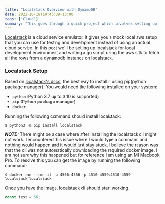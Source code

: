 ```yaml
---
title: "Localstack Overview with DynamoDB"
date: 2022-10-18T10:45:09+13:00
tags: ['Cloud']
summary: "This goes through a quick project which involves setting up localstack as a cloud dev/testing environment and writing a go script using the aws sdk for it."
---
```


[Localstack](https://localstack.cloud/) is a cloud service emulator. It gives you a mock local aws setup that you can use for testing and development instead of using an actual cloud service. In this post we'll be setting up localstack for local development environment and writing a go script using the aws sdk to fetch all the rows from a dynamodb instance on localstack.

### Localstack Setup
Based on [localstack's docs](https://docs.localstack.cloud/get-started/), the best way to install it using pip(python package manager). You would need the following installed on your system:
- `python` (Python 3.7 up to 3.10 is supported)
- `pip` (Python package manager)
- `docker`

Running the following command should install localstack:
```console
$ python3 -m pip install localstack
```
**_NOTE:_**  There might be a case where after installing the localstack cli might not work. I encountered this issue where I would type a command and nothing would happen and it would just stay stuck. I believe the reason was that the cli was not automatically downloading the required docker image. I am not sure why this happened but for reference I am using an M1 Macbook Pro. To resolve this you can get the image by running the following command:
```console
$ docker run --rm -it -p 4566:4566 -p 4510-4559:4510-4559 localstack/localstack
```
Once you have the image, localstack cli should start working.

```js
const test = 66;
```


